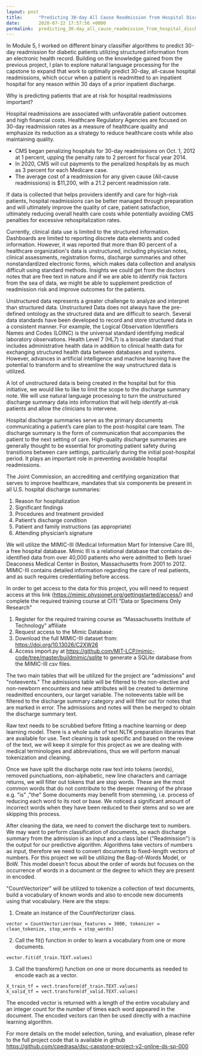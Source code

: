 ```yaml
---
layout: post
title:      "Predicting 30-day All Cause Readmission from Hospital Discharge Summary"
date:       2020-07-22 17:57:56 +0000
permalink:  predicting_30-day_all_cause_readmission_from_hospital_discharge_summary
---
```



In Module 5, I worked on different binary classifier algorithms to predict 30-day readmission for diabetic patients utilizing structured information from an electronic health record. Building on the knowledge gained from the previous project, I plan to explore natural language processing for the capstone to expand that work to optimally predict 30-day, all-cause hospital readmissions, which occur when a patient is readmitted to an inpatient hospital for any reason within 30 days of a prior inpatient discharge. 

Why is predicting patients that are at risk for hospital readmissions important? 

Hospital readmissions are associated with unfavorable patient outcomes and high financial costs.  Healthcare Regulatory Agencies are focused on 30-day readmission rates as a measure of healthcare quality and emphasize its reduction as a strategy to reduce healthcare costs while also maintaining quality. 

* CMS began penalizing hospitals for 30-day readmissions on Oct. 1, 2012 at 1 percent, upping the penalty rate to 2 percent for fiscal year 2014. 
* In 2020, CMS will cut payments to the penalized hospitals by as much as 3 percent for each Medicare case. 
* The average cost of a readmission for any given cause (All-cause readmissions) is $11,200, with a 21.2 percent readmission rate.  

If data is collected that helps providers identify and care for high-risk patients, hospital readmissions can be better managed through preparation and will ultimately improve the quality of care, patient satisfaction, ultimately reducing overall health care costs while potentially avoiding CMS penalties for excessive rehospitalization rates.

Currently, clinical data use is limited to the structured information. Dashboards are limited to reporting discrete data elements and coded information. However, it was reported that more than 80 percent of a healthcare organization's data is unstructured, including physician notes, clinical assessments, registration forms, discharge summaries and other nonstandardized electronic forms, which makes data collection and analysis difficult using standard methods. 
Insights we could get from the doctors notes that are free text in nature and if we are able to identify risk factors from the sea of data, we might be able to supplement prediction of readmission risk and improve outcomes for the patients.

Unstructured data represents a greater challenge to analyze and interpret than structured data.  Unstructured Data 
does not always have the pre-defined ontology as the structured data and are difficult to search.  Several data standards have been developed to record and store structured data in a consistent manner.  For example, the Logical Observation Identifiers Names and Codes (LOINC) is the universal standard identifying medical laboratory observations. Health Level 7 (HL7) is a broader standard that includes administrative health data in addition to clinical health data for exchanging structured health data between databases and systems.  However, advances in artificial intelligence and machine learning have the potential to transform and to streamline the way unstructured data is utilized.

A lot of unstructured data is being created in the hospital but for this initiative, we would like to like to limit the scope to the discharge summary note.  We will use natural language processing to turn the unstructured discharge summary data into information that will help identify at-risk patients and allow the clinicians to intervene. 

Hospital discharge summaries serve as the primary documents communicating a patient’s care plan to the post-hospital care team. The discharge summary is the form of communication that accompanies the patient to the next setting of care. High-quality discharge summaries are generally thought to be essential for promoting patient safety during transitions between care settings, particularly during the initial post-hospital period. It plays an important role in preventing avoidable hospital readmissions.  

The Joint Commission, an accrediting and certifying organization that serves to improve healthcare, mandates that six components be present in all U.S. hospital discharge summaries:
1. Reason for hospitalization
2. Significant findings
3. Procedures and treatment provided
4. Patient’s discharge condition
5. Patient and family instructions (as appropriate)
6. Attending physician’s signature


We will utilize the MIMIC-III (Medical Information Mart for Intensive Care III), a free hospital database. Mimic III is a relational database that contains de-identified data from over 40,000 patients who were admitted to Beth Israel Deaconess Medical Center in Boston, Massachusetts from 2001 to 2012. MIMIC-III contains detailed information regarding the care of real patients, and as such requires credentialing before access.

In order to get access to the data for this project, you will need to request access at this link (https://mimic.physionet.org/gettingstarted/access/) and complete the required training course at CITI “Data or Specimens Only Research"

1. Register for the required training course as “Massachusetts Institute of Technology" affiliate
2. Request access to the Mimic Database:
3. Download the full MIMIC-III dataset from: https://doi.org/10.13026/C2XW26
4. Access import.py at https://github.com/MIT-LCP/mimic-code/tree/master/buildmimic/sqlite to generate a SQLite database from the MIMIC-III csv files.

The two main tables that will be utilized for the project are "admissions" and "noteevents."
The admissions table will be filtered to the non-elective and non-newborn encounters and new attributes will be created to determine readmitted encounters, our target variable.  The noteevents table will be filtered to the discharge summary category and will filter out for notes that are marked in error.
The admissions and notes will then be merged to obtain the discharge summary text.

Raw text needs to be scrubbed before fitting a machine learning or deep learning model. There is a whole suite of text NLTK preparation libraries that are available for use. Text cleaning is task specific and based on the review of the text, we will keep it simple for this project as we are dealing with medical terminologies and abbreviations, thus we will perform manual tokenization and cleaning. 

Once we have split the discharge note raw text into tokens (words), removed punctuations, non-alphabetic, new line characters and carriage returns, we will filter out tokens that are stop words. These are the most common words that do not contribute to the deeper meaning of the phrase e.g. "is" ,"the"
Some documents may benefit from stemming,  i.e.  process of reducing each word to its root or base. We noticed a significant amount of incorrect words when they have been reduced to their stems and so we are skipping this process.  

After cleaning the data, we need to convert the discharge text to numbers. We may want to perform classification of documents, so each discharge summary from the admission is an input and a class label ("Readmission") is the output for our predictive algorithm. Algorithms take vectors of numbers as input, therefore we need to convert documents to fixed-length vectors of numbers.  For this project we will be utilizing the Bag-of-Words Model, or BoW. This model doesn't focus about the order of words but focuses on the occurrence of words in a document or the degree to which they are present in encoded. 

"CountVectorizer" will be utilized to tokenize a collection of text documents,  build a vocabulary of known words and also to encode new documents using that vocabulary. Here are the steps:

1.	Create an instance of the CountVectorizer class.

```console
vector = CountVectorizer(max_features = 3000, tokenizer = clean_tokenize, stop_words = stop_words)
```
2.	 Call the fit() function in order to learn a vocabulary from one or more documents.

```console
vector.fit(df_train.TEXT.values)
```

3.	Call the transform() function on one or more documents as needed to encode each as a vector.  
```console
X_train_tf = vect.transform(df_train.TEXT.values)
X_valid_tf = vect.transform(df_valid.TEXT.values)
```
The encoded vector is returned with a length of the entire vocabulary and an integer count for the number of times each word appeared in the document. The encoded vectors can then be used directly with a machine learning algorithm.

For more details on the model selection, tuning, and evaluation, please refer to the full project code that is available in github https://github.com/cpedrasa/dsc-capstone-project-v2-online-ds-sp-000

